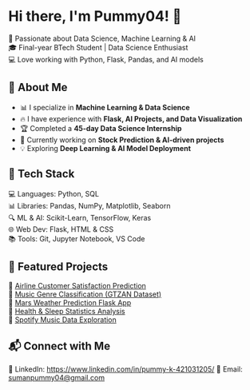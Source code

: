 # Hi there, I'm Pummy04! 👋  
🚀 Passionate about Data Science, Machine Learning & AI  
🎓 Final-year BTech Student | Data Science Enthusiast  
💻 Love working with Python, Flask, Pandas, and AI models  

## 🔹 About Me  
- 📊 I specialize in **Machine Learning & Data Science**  
- 🔥 I have experience with **Flask, AI Projects, and Data Visualization**  
- 🏆 Completed a **45-day Data Science Internship**  
- 🎯 Currently working on **Stock Prediction & AI-driven projects**  
- 💡 Exploring **Deep Learning & AI Model Deployment**  

## 🔧 Tech Stack  
💻 Languages: Python, SQL  
📊 Libraries: Pandas, NumPy, Matplotlib, Seaborn  
🔍 ML & AI: Scikit-Learn, TensorFlow, Keras  
🌐 Web Dev: Flask, HTML & CSS  
📚 Tools: Git, Jupyter Notebook, VS Code  

## 🚀 Featured Projects  
🔹 [Airline Customer Satisfaction Prediction](https://www.linkedin.com/posts/pummy-k-421031205_machinelearning-ai-customerprediction-activity-7239627982787465217-6FGZ/?utm_source=share&utm_medium=member_desktop&rcm=ACoAADQmzBkBDJqQY518iZaXrskOkMgs1VIBIqo)  
🔹 [Music Genre Classification (GTZAN Dataset)](#)  
🔹 [Mars Weather Prediction Flask App](#)  
🔹 [Health & Sleep Statistics Analysis](https://www.linkedin.com/posts/pummy-k-421031205_machinelearning-datascience-healthtech-activity-7242234068912726017-AgI-?utm_source=share&utm_medium=member_desktop&rcm=ACoAADQmzBkBDJqQY518iZaXrskOkMgs1VIBIqo)  
🔹 [Spotify Music Data Exploration](#)  

## 📬 Connect with Me  
🔗 LinkedIn: https://www.linkedin.com/in/pummy-k-421031205/ 
📩 Email: sumanpummy04@gmail.com  
  

